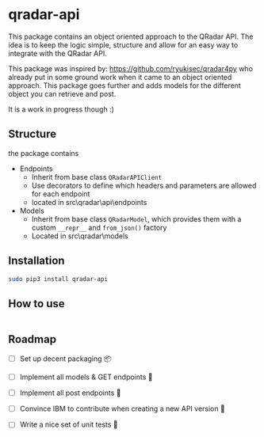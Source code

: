 # qradar-api

This package contains an object oriented approach to the QRadar API. The idea is to keep the logic simple, structure and allow for an easy way to integrate with the QRadar API.

This package was inspired by: https://github.com/ryukisec/qradar4py who already put in some ground work when it came to an object oriented approach.
This package goes further and adds models for the different object you can retrieve and post.

It is a work in progress though :)

## Structure

the package contains 
* Endpoints
    * Inherit from base class `QRadarAPIClient`
    * Use decorators to define which headers and parameters are allowed for each endpoint
    * located in src\qradar\api\endpoints
* Models
    * Inherit from base class `QRadarModel`, which provides them with a custom `__repr__` and `from_json()` factory
    * Located in src\qradar\models

## Installation
```bash
sudo pip3 install qradar-api
```

## How to use

```python


```

## Roadmap

- [ ] Set up decent packaging :package:
- [ ] Implement all models & GET endpoints :rocket:
- [ ] Implement all post endpoints :pencil:
- [ ] Convince IBM to contribute when creating a new API version :pray:
- [ ] Write a nice set of unit tests :clown_face:

